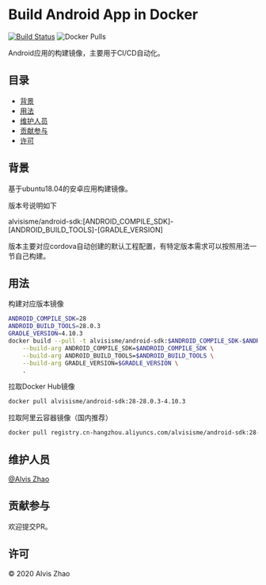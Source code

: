 # Build Android App in Docker

[![Build Status](https://img.shields.io/travis/com/alvisisme/docker-android?style=flat-square)](https://travis-ci.com/alvisisme/docker-android)
![Docker Pulls](https://img.shields.io/docker/pulls/alvisisme/android-sdk?style=flat-square)

Android应用的构建镜像，主要用于CI/CD自动化。

## 目录

- [背景](#背景)
- [用法](#用法)
- [维护人员](#维护人员)
- [贡献参与](#贡献参与)
- [许可](#许可)

## 背景

基于ubuntu18.04的安卓应用构建镜像。

版本号说明如下

alvisisme/android-sdk:[ANDROID_COMPILE_SDK]-[ANDROID_BUILD_TOOLS]-[GRADLE_VERSION]

版本主要对应cordova自动创建的默认工程配置，有特定版本需求可以按照用法一节自己构建。

## 用法

构建对应版本镜像

```bash
ANDROID_COMPILE_SDK=28
ANDROID_BUILD_TOOLS=28.0.3
GRADLE_VERSION=4.10.3
docker build --pull -t alvisisme/android-sdk:$ANDROID_COMPILE_SDK-$ANDROID_BUILD_TOOLS-$GRADLE_VERSION \
    --build-arg ANDROID_COMPILE_SDK=$ANDROID_COMPILE_SDK \
    --build-arg ANDROID_BUILD_TOOLS=$ANDROID_BUILD_TOOLS \
    --build-arg GRADLE_VERSION=$GRADLE_VERSION \
    .
```

拉取Docker Hub镜像

```bash
docker pull alvisisme/android-sdk:28-28.0.3-4.10.3
```

拉取阿里云容器镜像（国内推荐）

```bash
docker pull registry.cn-hangzhou.aliyuncs.com/alvisisme/android-sdk:28-28.0.3-4.10.3
```

## 维护人员

[@Alvis Zhao](https://github.com/alvisisme)

## 贡献参与

欢迎提交PR。

## 许可

© 2020 Alvis Zhao
